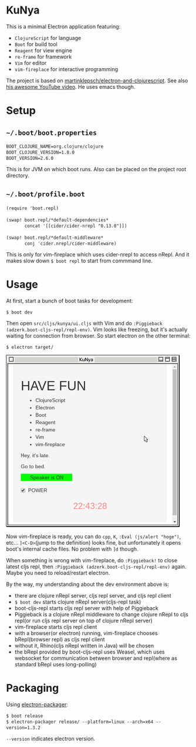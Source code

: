 # KuNya
This is a minimal Electron application featuring:

- `ClojureScript` for language
- `Boot` for build tool
- `Reagent` for view engine
- `re-frame` for framework
- `Vim` for editor
- `vim-fireplace` for interactive programming

The project is based on [martinklepsch/electron-and-clojurescript](https://github.com/martinklepsch/electron-and-clojurescript). See also [his awesome YouTube video](https://youtu.be/tBnu2JmK4p0). He uses emacs though.

# Setup
## `~/.boot/boot.properties`

    BOOT_CLOJURE_NAME=org.clojure/clojure
    BOOT_CLOJURE_VERSION=1.8.0
    BOOT_VERSION=2.6.0

This is for JVM on which boot runs. Also can be placed on the project root directory.

## `~/.boot/profile.boot`

    (require 'boot.repl)

    (swap! boot.repl/*default-dependencies*
           concat '[[cider/cider-nrepl "0.13.0"]])

    (swap! boot.repl/*default-middleware*
           conj 'cider.nrepl/cider-middleware)

This is only for vim-fireplace which uses cider-nrepl to access nRepl. And it makes slow down `$ boot repl` to start from commmand line.

# Usage

At first, start a bunch of boot tasks for development:

    $ boot dev

Then open `src/cljs/kunya/ui.cljs` with Vim and do `:Piggieback (adzerk.boot-cljs-repl/repl-env)`. Vim looks like freezing, but it's actually waiting for connection from browser. So start electron on the other terminal:

    $ electron target/

![ss](ss.png)

Now vim-fireplace is ready, you can do `cpp`, `K`, `:Eval (js/alert "hoge")`, etc... `]<C-D>`(jump to the definition) looks fine, but unfortunately it opens boot's internal cache files. No problem with `]d` though.

When something is wrong with vim-fireplace, do `:Piggieback!` to close latest cljs repl, then `:Piggieback (adzerk.boot-cljs-repl/repl-env)` again. Maybe you need to reload/restart electron.

By the way, my understanding about the dev environment above is:
- there are clojure nRepl server, cljs repl server, and cljs repl client
- `$ boot dev` starts clojure nRepl server(cljs-repl task)
- boot-cljs-repl starts cljs repl server with help of Piggieback
- Piggieback is a clojure nRepl middleware to change clojure nRepl to cljs repl(or run cljs repl server on top of clojure nRepl server)
- vim-fireplace starts cljs repl client
- with a browser(or electron) running, vim-fireplace chooses bRepl(browser repl) as cljs repl client
- without it, Rhino(cljs nRepl written in Java) will be chosen
- the bRepl provided by boot-cljs-repl uses Weasel, which uses websocket for communication between browser and repl(where as standard bRepl uses long-polling)

# Packaging

Using [electron-packager](https://github.com/electron-userland/electron-packager):

    $ boot release
    $ electron-packager release/ --platform=linux --arch=x64 --version=1.3.2

`--version` indicates electron version.
